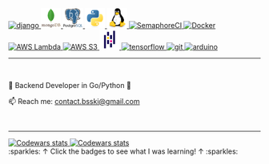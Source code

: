 
<p align="left">
  <a href="https://www.djangoproject.com/" target="_blank" rel="noreferrer"> <img src="https://icon-library.com/images/django-icon/django-icon-0.jpg" alt="django" width="40" height="40"/>
  </a>
  <a href="https://www.mongodb.com/" target="_blank" rel="noreferrer"> <img src="https://raw.githubusercontent.com/devicons/devicon/master/icons/mongodb/mongodb-original-wordmark.svg" alt="mongodb" width="40" height="40"/>
  </a>
  <a href="https://www.postgresql.org" target="_blank" rel="noreferrer"> <img src="https://raw.githubusercontent.com/devicons/devicon/master/icons/postgresql/postgresql-original-wordmark.svg" alt="postgresql" width="40" height="40"/>
  </a>
  <a href="https://www.python.org" target="_blank" rel="noreferrer"> <img src="https://raw.githubusercontent.com/devicons/devicon/master/icons/python/python-original.svg" alt="python" width="40" height="40"/>
  </a>
  <a href="https://www.linux.org/" target="_blank" rel="noreferrer"> <img src="https://raw.githubusercontent.com/devicons/devicon/master/icons/linux/linux-original.svg" alt="linux" width="40" height="40"/>
  </a>
  <a href="https://semaphoreci.com/" target="_blank" rel="noreferrer"> <img src="https://i.imgur.com/55Riv6j.png" alt="SemaphoreCI" width="40" height="40"/>
  </a>
  <a href="https://www.docker.com/" target="_blank" rel="noreferrer"> <img src="https://i.imgur.com/fDi24IJ.png" alt="Docker" width="40" height="40"/>
  </a>
  </a>
  <a href="https://aws.amazon.com/lambda/" target="_blank" rel="noreferrer"> <img src="https://upload.wikimedia.org/wikipedia/commons/thumb/5/5c/Amazon_Lambda_architecture_logo.svg/1200px-Amazon_Lambda_architecture_logo.svg.png" alt="AWS Lambda" width="40" height="40"/>
  </a>
  <a href="https://aws.amazon.com/s3/" target="_blank" rel="noreferrer"> <img src="https://upload.wikimedia.org/wikipedia/commons/thumb/b/bc/Amazon-S3-Logo.svg/428px-Amazon-S3-Logo.svg.png?20220427001138" alt="AWS S3" width="40" height="40"/>
  </a>
  <a href="https://pandas.pydata.org/" target="_blank" rel="noreferrer"> <img src="https://raw.githubusercontent.com/devicons/devicon/2ae2a900d2f041da66e950e4d48052658d850630/icons/pandas/pandas-original.svg" alt="pandas" width="40" height="40"/>
  </a>
  <a href="https://www.tensorflow.org" target="_blank" rel="noreferrer"> <img src="https://www.vectorlogo.zone/logos/tensorflow/tensorflow-icon.svg" alt="tensorflow" width="40" height="40"/>
  </a>
  <a href="https://git-scm.com/" target="_blank" rel="noreferrer"> <img src="https://www.vectorlogo.zone/logos/git-scm/git-scm-icon.svg" alt="git" width="40" height="40"/>
  </a>
  <a href="https://www.arduino.cc/" target="_blank" rel="noreferrer"> <img src="https://cdn.worldvectorlogo.com/logos/arduino-1.svg" alt="arduino" width="40" height="40"/>
  </a>
</p>

<hr>

<br>

🌱 Backend Developer in Go/Python :slightly_smiling_face:

📫 Reach me: <contact.bsski@gmail.com>

<br>

<hr>

<a href="https://tryhackme.com/p/bsski">
  <img alt="Codewars stats" src="https://tryhackme-badges.s3.amazonaws.com/bsski.png">
</a>


<a href="https://www.codewars.com/users/bsski">
  <img align="top" alt="Codewars stats" src="https://www.codewars.com/users/bsski/badges/small">
</a>

<br>
:sparkles: &#8593; Click the badges to see what I was learning! &#8593; :sparkles:

<!--
<img src="https://komarev.com/ghpvc/?username=bsski&label=Profile%20views&color=2fab18&style=flat" alt="bsski" />
-->

